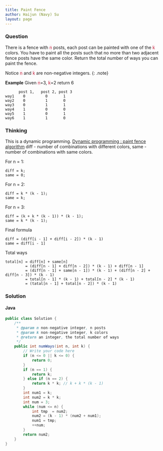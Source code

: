 ```yaml
---
title: Paint Fence
author: Haijun (Navy) Su
layout: page
---
```

### Question
There is a fence with <font style="color: #C72541; background: #F9F2F4;">n</font> posts, each post can be painted with one of the <font style="color: #C72541; background: #F9F2F4;">k</font> colors.
You have to paint all the posts such that no more than two adjacent fence posts have the same color.
Return the total number of ways you can paint the fence.

<i class="fa fa-info-circle" aria-hidden="true"></i> Notice
<font style="color: #C72541; background: #F9F2F4;">n</font> and <font style="color: #C72541; background: #F9F2F4;">k</font> are non-negative integers. 
{: .note}

**Example**
Given <font style="color: #C72541; background: #F9F2F4;">n</font>=3, <font style="color: #C72541; background: #F9F2F4;">k</font>=2 return 6
~~~
      post 1,   post 2, post 3
way1    0         0       1
way2    0         1       0
way3    0         1       1
way4    1         0       0
way5    1         0       1
way6    1         1       0
~~~

### Thinking
This is a dynamic programming. [Dynamic programming : paint fence algorithm](https://stackoverflow.com/questions/32444278/dynamic-programming-paint-fence-algorithm)
diff - number of combinations with different colors,
same - number of combinations with same colors.

For n = 1:
~~~
diff = k;
same = 0;
~~~
For n = 2:
~~~
diff = k * (k - 1);
same = k;
~~~
For n = 3:
~~~
diff = (k + k * (k - 1)) * (k - 1);
same = k * (k - 1);
~~~
Final formula
~~~
diff = (diff[i - 1] + diff[i - 2]) * (k - 1)
same = diff[i - 1] 
~~~
Total ways
~~~
total[n] = diff[n] + same[n]
         = (diff[n - 1] + diff[n - 2]) * (k - 1) + diff[n - 1]
         = (diff[n - 1] + same[n - 1]) * (k - 1) + (diff[n - 2] + diff[n - 3]) * (k - 1)
         = total[n - 1] * (k - 1) + total[n - 2] * (k - 1)
         = (tatal[n - 1] + total[n - 2]) * (k - 1)
~~~

### Solution
#### Java
~~~ java
public class Solution {
    /**
     * @param n non-negative integer, n posts
     * @param k non-negative integer, k colors
     * @return an integer, the total number of ways
     */
    public int numWays(int n, int k) {
        // Write your code here
        if (n <= 0 || k <= 0) {
            return 0;
        }
        if (n == 1) {
            return k;
        } else if (n == 2) {
            return k * k; // k + k * (k - 1)
        } 
        int num1 = k;
        int num2 = k * k;
        int num = 3;
        while (num <= n) {
            int tmp  = num2;
            num2 = (k - 1) * (num2 + num1);
            num1 = tmp;
            ++num;
        }
        return num2;
    }
}
~~~
